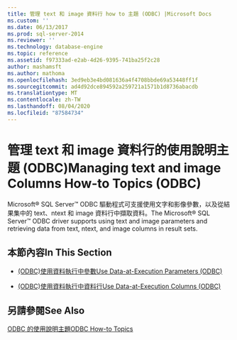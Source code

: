 ```yaml
---
title: 管理 text 和 image 資料行 how to 主題 (ODBC) |Microsoft Docs
ms.custom: ''
ms.date: 06/13/2017
ms.prod: sql-server-2014
ms.reviewer: ''
ms.technology: database-engine
ms.topic: reference
ms.assetid: f97333ad-e2ab-4d26-9395-741ba25f2c28
author: mashamsft
ms.author: mathoma
ms.openlocfilehash: 3ed9eb3e4bd081636a4f4708bbde69a53448ff1f
ms.sourcegitcommit: ad4d92dce894592a259721a1571b1d8736abacdb
ms.translationtype: MT
ms.contentlocale: zh-TW
ms.lasthandoff: 08/04/2020
ms.locfileid: "87584734"
---
```

# <a name="managing-text-and-image-columns-how-to-topics-odbc"></a><span data-ttu-id="d11af-102">管理 text 和 image 資料行的使用說明主題 (ODBC)</span><span class="sxs-lookup"><span data-stu-id="d11af-102">Managing text and image Columns How-to Topics (ODBC)</span></span>
  <span data-ttu-id="d11af-103">Microsoft® SQL Server™ ODBC 驅動程式可支援使用文字和影像參數，以及從結果集中的 text、ntext 和 image 資料行中擷取資料。</span><span class="sxs-lookup"><span data-stu-id="d11af-103">The Microsoft® SQL Server™ ODBC driver supports using text and image parameters and retrieving data from text, ntext, and image columns in result sets.</span></span>  
  
## <a name="in-this-section"></a><span data-ttu-id="d11af-104">本節內容</span><span class="sxs-lookup"><span data-stu-id="d11af-104">In This Section</span></span>  
  
-   [<span data-ttu-id="d11af-105">&#40;ODBC&#41;使用資料執行中參數</span><span class="sxs-lookup"><span data-stu-id="d11af-105">Use Data-at-Execution Parameters &#40;ODBC&#41;</span></span>](../../relational-databases/native-client-odbc-how-to/managing-text-and-image-columns-use-data-at-execution-parameters.md)  
  
-   [<span data-ttu-id="d11af-106">&#40;ODBC&#41;使用資料執行中資料行</span><span class="sxs-lookup"><span data-stu-id="d11af-106">Use Data-at-Execution Columns &#40;ODBC&#41;</span></span>](../../relational-databases/native-client-odbc-how-to/managing-text-and-image-columns-use-data-at-execution-columns.md)  
  
## <a name="see-also"></a><span data-ttu-id="d11af-107">另請參閱</span><span class="sxs-lookup"><span data-stu-id="d11af-107">See Also</span></span>  
 [<span data-ttu-id="d11af-108">ODBC 的使用說明主題</span><span class="sxs-lookup"><span data-stu-id="d11af-108">ODBC How-to Topics</span></span>](../../relational-databases/native-client-odbc-how-to/odbc-how-to-topics.md)  
  
  
